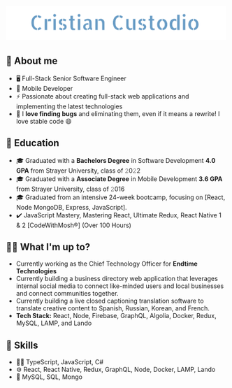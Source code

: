 <h1 align="center">
  <img src="https://github.com/cristian-custodio/cristian-custodio/blob/main/images/cristian-custodio.svg" alt="Cristian Custodio" />
</h1>

## :book: About me
- 🖥  Full-Stack Senior Software Engineer
- 📱 Mobile Developer
- ⚡ Passionate about creating full-stack web applications and implementing the latest technologies
- 🔭 I **love finding bugs** and eliminating them, even if it means a rewrite! I love stable code 😄

## 🏫 Education
- 🎓 Graduated with a **Bachelors Degree** in Software Development **4.0 GPA** from Strayer University, class of 𝟸0𝟸2
- 🎓 Graduated with a **Associate Degree** in Mobile Development **3.6 GPA** from Strayer University, class of 𝟸016
- 🎓 Graduated from an intensive 24-week bootcamp, focusing on [React, Node MongoDB, Express, JavaScript].
- ✔️ JavaScript Mastery, Mastering React, Ultimate Redux, React Native 1 & 2 [CodeWithMosh®] (Over 100 Hours)

## :man_technologist: What I'm up to?
- Currently working as the Chief Technology Officer for **Endtime Technologies**
- Currently building a business directory web application that leverages internal social media to connect like-minded users and local businesses and connect communities together. 
- Currently building a live closed captioning translation software to translate creative content to Spanish, Russian, Korean, and French.
- **Tech Stack:** React, Node, Firebase, GraphQL, Algolia, Docker, Redux, MySQL, LAMP, and Lando


## 🌱 Skills
- 👨‍💻 TypeScript, JavaScript, C#
- ⚙️ React, React Native, Redux, GraphQL, Node, Docker, LAMP, Lando
- 💽 MySQL, SQL, Mongo


<!--
**cristian-custodio/cristian-custodio** is a ✨ _special_ ✨ repository because its `README.md` (this file) appears on your GitHub profile.


## :man_technologist: What I'm up to?

- Currently building a business directory web application that leverages internal social media to connect like minded users and local businesses and connect communities together. 
- **Tech Stack:** React, Node, Firebase, GraphQL, and Redux
<!--
**cristian-custodio/cristian-custodio** is a ✨ _special_ ✨ repository because its `README.md` (this file) appears on your GitHub profile.

Here are some ideas to get you started:

- 🔭 I’m currently working on ...
- 🌱 I’m currently learning ...
- 👯 I’m looking to collaborate on ...
- 🤔 I’m looking for help with ...
- 💬 Ask me about ...
- 📫 How to reach me: ...
- 😄 Pronouns: ...
- ⚡ Fun fact: ...
-->
